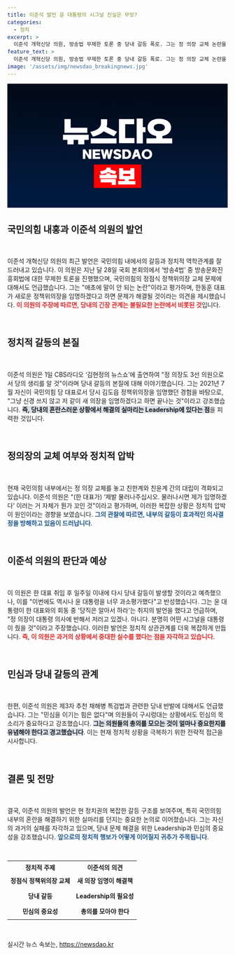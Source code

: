 ```yaml
---
title: 이준석 발언 윤 대통령의 시그널 진실은 무엇?
categories:
  - 정치
excerpt: >
  이준석 개혁신당 의원, 방송법 무제한 토론 중 당내 갈등 폭로. 그는 정 의장 교체 논란을 말이 안 되는 논란이라 지적하며, 한동훈 대표의 리더십을 평가했다. 윤 대통령의 의중은 분명히 있을 것이라며 정치 권력의 미묘한 관계를 강조했다. 이준석 의원의 날카로운 통찰력, 과연 국민의힘의 미래는 어떻게 될까?
feature_text: >
  이준석 개혁신당 의원, 방송법 무제한 토론 중 당내 갈등 폭로. 그는 정 의장 교체 논란을 말이 안 되는 논란이라 지적하며, 한동훈 대표의 리더십을 평가했다. 윤 대통령의 의중은 분명히 있을 것이라며 정치 권력의 미묘한 관계를 강조했다. 이준석 의원의 날카로운 통찰력, 과연 국민의힘의 미래는 어떻게 될까?
image: '/assets/img/newsdao_breakingnews.jpg'
---
```


<p><img src="/assets/img/newsdao_breakingnews.jpg" alt="bookingtag 속보" /></p>

<h2 data-ke-size="size26">국민의힘 내홍과 이준석 의원의 발언</h2>

<p data-ke-size="size16">&nbsp;</p>

<p>이준석 개혁신당 의원의 최근 발언은 국민의힘 내에서의 갈등과 정치적 역학관계를 잘 드러내고 있습니다. 이 의원은 지난 달 28일 국회 본회의에서 ‘방송4법’ 중 방송문화진흥회법에 대한 무제한 토론을 진행했으며, 국민의힘의 정점식 정책위의장 교체 문제에 대해서도 언급했습니다. 그는 "애초에 말이 안 되는 논란"이라고 평가하며, 한동훈 대표가 새로운 정책위의장을 임명하겠다고 하면 문제가 해결될 것이라는 의견을 제시했습니다. <b><span style="color: #ee2323;">이 의원의 주장에 따르면, 당내의 긴장 관계는 불필요한 논란에서 비롯된 것</span></b>입니다. </p>

<p data-ke-size="size16">&nbsp;</p>

<h2 data-ke-size="size26">정치적 갈등의 본질</h2>

<p data-ke-size="size16">&nbsp;</p>

<p>이준석 의원은 1일 CBS라디오 ‘김현정의 뉴스쇼’에 출연하여 "정 의장도 3선 의원으로서 당의 생리를 알 것"이라며 당내 갈등의 본질에 대해 이야기했습니다. 그는 2021년 7월 자신이 국민의힘 당 대표로서 당시 김도읍 정책위의장을 임명했던 경험을 바탕으로, "그냥 신경 쓰지 않고 저 같이 새 의장을 임명하겠다고 하면 끝나는 것"이라고 강조했습니다. <b><span style="background-color: #21538527;">즉, 당내의 혼란스러운 상황에서 해결의 실마리는 Leadership에 있다는 점</span></b>을 피력한 것입니다.</p>

<p data-ke-size="size16">&nbsp;</p>

<h2 data-ke-size="size26">정의장의 교체 여부와 정치적 압박</h2>

<p data-ke-size="size16">&nbsp;</p>

<p>현재 국민의힘 내부에서는 정 의장 교체를 놓고 친한계와 친윤계 간의 대립이 격화되고 있습니다. 이준석 의원은 "(한 대표가) ‘제발 물러나주십시오. 물러나시면 제가 임명하겠다’ 이러는 거 자체가 뭔가 꼬인 것"이라고 평가하며, 이러한 복잡한 상황은 정치적 압박이 원인이라는 경향을 보였습니다. <b><span style="color: #1a5490;">그의 관찰에 따르면, 내부의 갈등이 효과적인 의사결정을 방해하고 있음이 드러납니다</span></b>.</p>

<p data-ke-size="size16">&nbsp;</p>

<h2 data-ke-size="size26">이준석 의원의 판단과 예상</h2>

<p data-ke-size="size16">&nbsp;</p>

<p>이 의원은 한 대표 취임 후 일주일 이내에 다시 당내 갈등이 발생할 것이라고 예측했으나, 이를 "이번에도 역시나 윤 대통령을 너무 과소평가했다"고 반성했습니다. 그는 윤 대통령이 한 대표와의 회동 중 '당직은 알아서 하라'는 취지의 발언을 했다고 언급하며, "정 의장이 대통령 의사에 반해서 저러고 있겠나. 아니다. 분명히 어떤 시그널을 대통령이 줬을 것"이라고 주장했습니다. 이러한 발언은 정치적 상관관계를 더욱 복잡하게 만듭니다. <b><span style="color: #ee2323;">즉, 이 의원은 과거의 상황에서 중대한 실수를 했다는 점을 자각하고 있습니다</span></b>.</p>

<p data-ke-size="size16">&nbsp;</p>

<h2 data-ke-size="size26">민심과 당내 갈등의 관계</h2>

<p data-ke-size="size16">&nbsp;</p>

<p>한편, 이준석 의원은 제3자 추천 채해병 특검법과 관련한 당내 반발에 대해서도 언급했습니다. 그는 "민심을 이기는 힘은 없다"며 의원들이 구시렁대는 상황에서도 민심의 목소리가 중요하다고 강조했습니다. <b><span style="background-color: #21538527;">그는 의원들의 총의를 모으는 것이 얼마나 중요한지를 유념해야 한다고 경고했습니다</span></b>. 이는 현재 정치적 상황을 극복하기 위한 전략적 접근을 시사합니다.</p>

<p data-ke-size="size16">&nbsp;</p>

<h2 data-ke-size="size26">결론 및 전망</h2>

<p data-ke-size="size16">&nbsp;</p>

<p>결국, 이준석 의원의 발언은 현 정치권의 복잡한 갈등 구조를 보여주며, 특히 국민의힘 내부의 혼란을 해결하기 위한 실마리를 던지는 중요한 논의로 이어졌습니다. 그는 자신의 과거의 실패를 자각하고 있으며, 당내 문제 해결을 위한 Leadership과 민심의 중요성을 강조했습니다. <b><span style="color: #1a5490;">앞으로의 정치적 행보가 어떻게 이어질지 귀추가 주목됩니다</span></b>. </p>

<p data-ke-size="size16">&nbsp;</p> 

<table>
  <tr>
    <th style="text-align: center;">정치적 주제</th>
    <th style="text-align: center;">이준석의 의견</th>
  </tr>
  <tr>
    <td style="text-align: center; height: 30px;"><b>정점식 정책위의장 교체</b></td>
    <td style="text-align: center; height: 30px;"><b>새 의장 임명이 해결책</b></td>
  </tr>
  <tr>
    <td style="text-align: center; height: 30px;"><b>당내 갈등</b></td>
    <td style="text-align: center; height: 30px;"><b>Leadership의 필요성</b></td>
  </tr>
  <tr>
    <td style="text-align: center; height: 30px;"><b>민심의 중요성</b></td>
    <td style="text-align: center; height: 30px;"><b>총의를 모아야 한다</b></td>
  </tr>
</table>

<p data-ke-size="size16">&nbsp;</p>
실시간 뉴스 속보는, <a href="https://newsdao.kr" rel="dofollow">https://newsdao.kr</a>


